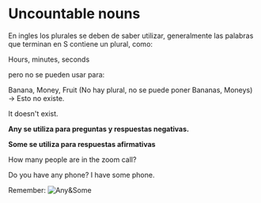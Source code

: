 # Uncountable nouns 


En ingles los plurales se deben de saber utilizar, generalmente las palabras que terminan en S contiene un plural, como: 

Hours, minutes, seconds 

pero no se pueden usar para: 

Banana, Money, Fruit 
(No hay plural, no se puede poner Bananas, Moneys) -> Esto no existe. 

It doesn't exist. 

**Any se utiliza para preguntas y respuestas negativas.**

**Some se utiliza para respuestas afirmativas**

How many people are in the zoom call?

Do you have any phone?
I have some phone.

Remember:
![Any&Some](https://i.ibb.co/DrZJswN/SOME-ANY.png)
